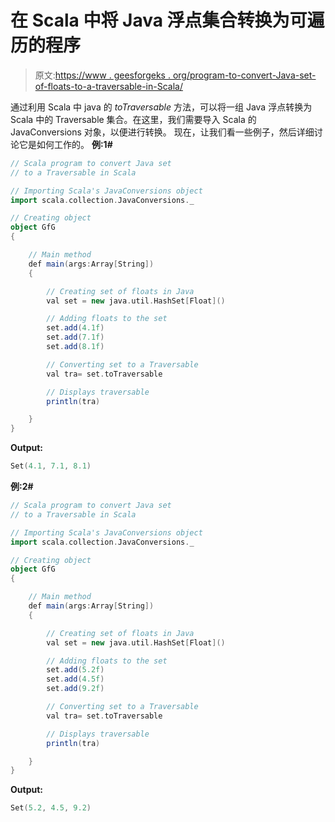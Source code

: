 # 在 Scala 中将 Java 浮点集合转换为可遍历的程序

> 原文:[https://www . geesforgeks . org/program-to-convert-Java-set-of-floats-to-a-traversable-in-Scala/](https://www.geeksforgeeks.org/program-to-convert-java-set-of-floats-to-a-traversable-in-scala/)

通过利用 Scala 中 java 的 *toTraversable* 方法，可以将一组 Java 浮点转换为 Scala 中的 Traversable 集合。在这里，我们需要导入 Scala 的 JavaConversions 对象，以便进行转换。
现在，让我们看一些例子，然后详细讨论它是如何工作的。
**例:1#**

```scala
// Scala program to convert Java set 
// to a Traversable in Scala

// Importing Scala's JavaConversions object
import scala.collection.JavaConversions._

// Creating object
object GfG
{ 

    // Main method
    def main(args:Array[String])
    {

        // Creating set of floats in Java
        val set = new java.util.HashSet[Float]()

        // Adding floats to the set
        set.add(4.1f)
        set.add(7.1f)
        set.add(8.1f)

        // Converting set to a Traversable 
        val tra= set.toTraversable

        // Displays traversable 
        println(tra)

    }
}
```

**Output:**

```scala
Set(4.1, 7.1, 8.1)

```

**例:2#**

```scala
// Scala program to convert Java set 
// to a Traversable in Scala

// Importing Scala's JavaConversions object
import scala.collection.JavaConversions._

// Creating object
object GfG
{ 

    // Main method
    def main(args:Array[String])
    {

        // Creating set of floats in Java
        val set = new java.util.HashSet[Float]()

        // Adding floats to the set
        set.add(5.2f)
        set.add(4.5f)
        set.add(9.2f)

        // Converting set to a Traversable 
        val tra= set.toTraversable

        // Displays traversable 
        println(tra)

    }
}
```

**Output:**

```scala
Set(5.2, 4.5, 9.2)

```